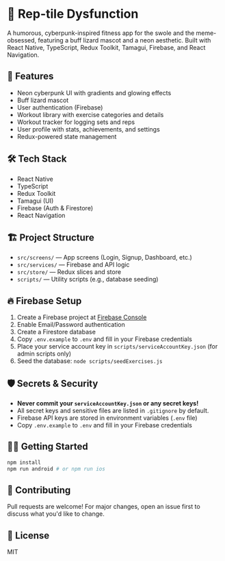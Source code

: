 # 🦎 Rep-tile Dysfunction

A humorous, cyberpunk-inspired fitness app for the swole and the meme-obsessed, featuring a buff lizard mascot and a neon aesthetic. Built with React Native, TypeScript, Redux Toolkit, Tamagui, Firebase, and React Navigation.

## 🚀 Features
- Neon cyberpunk UI with gradients and glowing effects
- Buff lizard mascot
- User authentication (Firebase)
- Workout library with exercise categories and details
- Workout tracker for logging sets and reps
- User profile with stats, achievements, and settings
- Redux-powered state management

## 🛠️ Tech Stack
- React Native
- TypeScript
- Redux Toolkit
- Tamagui (UI)
- Firebase (Auth & Firestore)
- React Navigation

## 🏗️ Project Structure
- `src/screens/` — App screens (Login, Signup, Dashboard, etc.)
- `src/services/` — Firebase and API logic
- `src/store/` — Redux slices and store
- `scripts/` — Utility scripts (e.g., database seeding)

## 🔥 Firebase Setup
1. Create a Firebase project at [Firebase Console](https://console.firebase.google.com/)
2. Enable Email/Password authentication
3. Create a Firestore database
4. Copy `.env.example` to `.env` and fill in your Firebase credentials
5. Place your service account key in `scripts/serviceAccountKey.json` (for admin scripts only)
6. Seed the database: `node scripts/seedExercises.js`

## 🛡️ Secrets & Security
- **Never commit your `serviceAccountKey.json` or any secret keys!**
- All secret keys and sensitive files are listed in `.gitignore` by default.
- Firebase API keys are stored in environment variables (`.env` file)
- Copy `.env.example` to `.env` and fill in your Firebase credentials

## 🏃‍♂️ Getting Started
```sh
npm install
npm run android # or npm run ios
```

## 🤝 Contributing
Pull requests are welcome! For major changes, open an issue first to discuss what you'd like to change.

## 📄 License
MIT
